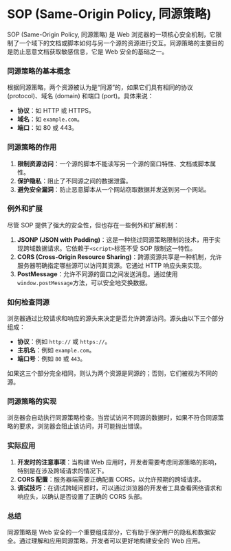 # SOP (Same-Origin Policy, 同源策略)

SOP (Same-Origin Policy, 同源策略) 是 Web 浏览器的一项核心安全机制，它限制了一个域下的文档或脚本如何与另一个源的资源进行交互。同源策略的主要目的是防止恶意文档获取敏感信息，它是 Web 安全的基础之一。

### 同源策略的基本概念

根据同源策略，两个资源被认为是“同源”的，如果它们具有相同的协议 (protocol)、域名 (domain) 和端口 (port)。具体来说：

- **协议**：如 HTTP 或 HTTPS。
- **域名**：如 `example.com`。
- **端口**：如 80 或 443。

### 同源策略的作用

1. **限制资源访问**：一个源的脚本不能读写另一个源的窗口特性、文档或脚本属性。
2. **保护隐私**：阻止了不同源之间的数据泄露。
3. **避免安全漏洞**：防止恶意脚本从一个网站窃取数据并发送到另一个网站。

### 例外和扩展

尽管 SOP 提供了强大的安全性，但也存在一些例外和扩展机制：

1. **JSONP (JSON with Padding)**：这是一种绕过同源策略限制的技术，用于实现跨域数据请求。它依赖于`<script>`标签不受 SOP 限制这一特性。
2. **CORS (Cross-Origin Resource Sharing)**：跨源资源共享是一种机制，允许服务器明确指定哪些源可以访问其资源。它通过 HTTP 响应头来实现。
3. **PostMessage**：允许不同源的窗口之间发送消息。通过使用`window.postMessage`方法，可以安全地交换数据。

### 如何检查同源

浏览器通过比较请求和响应的源头来决定是否允许跨源访问。源头由以下三个部分组成：

- **协议**：例如 `http://` 或 `https://`。
- **主机名**：例如 `example.com`。
- **端口号**：例如 `80` 或 `443`。

如果这三个部分完全相同，则认为两个资源是同源的；否则，它们被视为不同的源。

### 同源策略的实现

浏览器会自动执行同源策略检查。当尝试访问不同源的数据时，如果不符合同源策略的要求，浏览器会阻止该访问，并可能抛出错误。

### 实际应用

1. **开发时的注意事项**：当构建 Web 应用时，开发者需要考虑同源策略的影响，特别是在涉及跨域请求的情况下。
2. **CORS 配置**：服务器端需要正确配置 CORS，以允许预期的跨域请求。
3. **调试技巧**：在调试跨域问题时，可以通过浏览器的开发者工具查看网络请求和响应头，以确认是否设置了正确的 CORS 头部。

### 总结

同源策略是 Web 安全的一个重要组成部分，它有助于保护用户的隐私和数据安全。通过理解和应用同源策略，开发者可以更好地构建安全的 Web 应用。
